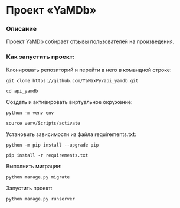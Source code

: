 # Проект «YaMDb»
### Описание
Проект YaMDb собирает отзывы пользователей на произведения. 

### Как запустить проект:

Клонировать репозиторий и перейти в него в командной строке:

```
git clone https://github.com/YaMaxPy/api_yamdb.git
```

```
cd api_yamdb
```

Cоздать и активировать виртуальное окружение:

```
python -m venv env
```

```
source venv/Scripts/activate
```

Установить зависимости из файла requirements.txt:

```
python -m pip install --upgrade pip
```

```
pip install -r requirements.txt
```

Выполнить миграции:

```
python manage.py migrate
```

Запустить проект:

```
python manage.py runserver
```
